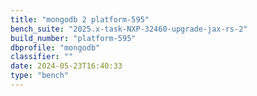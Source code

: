 ```yaml
---
title: "mongodb 2 platform-595"
bench_suite: "2025.x-task-NXP-32460-upgrade-jax-rs-2"
build_number: "platform-595"
dbprofile: "mongodb"
classifier: ""
date: 2024-05-23T16:40:33
type: "bench"
---
```

